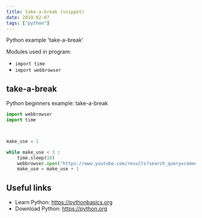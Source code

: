```yaml
---
title: take-a-break (snippet)
date: 2019-02-07
tags: ["python"]
---
```

Python example 'take-a-break'


Modules used in program: 
* `import time`
* `import webbrowser`

## take-a-break

Python beginners example: take-a-break

```python
import webbrowser
import time



make_use = 1

while make_use < 3 :
	time.sleep(10)
	webbrowser.open("https://www.youtube.com/results?search_query=comedy+pranks")
	make_use = make_use + 1


```

## Useful links

- Learn Python: https://pythonbasics.org
- Download Python: https://python.org
